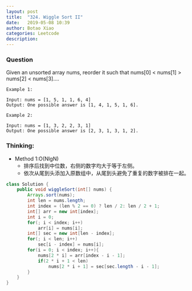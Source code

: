 ```yaml
---
layout: post
title:  "324. Wiggle Sort II"
date:   2019-05-08 10:39
author: Botao Xiao
categories: Leetcode
description:
---
```

### Question
Given an unsorted array nums, reorder it such that nums[0] < nums[1] > nums[2] < nums[3]....

```
Example 1:

Input: nums = [1, 5, 1, 1, 6, 4]
Output: One possible answer is [1, 4, 1, 5, 1, 6].

Example 2:

Input: nums = [1, 3, 2, 2, 3, 1]
Output: One possible answer is [2, 3, 1, 3, 1, 2].
```

### Thinking:
* Method 1:O(NlgN)
	* 排序后找到中位数，右侧的数字均大于等于左侧。
	* 依次从尾到头添加入原数组中，从尾到头避免了重复的数字被排在一起。

```Java
class Solution {
    public void wiggleSort(int[] nums) {
        Arrays.sort(nums);
        int len = nums.length;
        int index = (len % 2 == 0) ? len / 2: len / 2 + 1;
        int[] arr = new int[index];
        int i = 0;
        for(; i < index; i++)
            arr[i] = nums[i];
        int[] sec = new int[len - index];
        for(; i < len; i++)
            sec[i - index] = nums[i];
        for(i = 0; i < index; i++){
            nums[2 * i] = arr[index - i - 1];
            if(2 * i + 1 < len)
                nums[2 * i + 1] = sec[sec.length - i - 1];
        }
    }
}
```